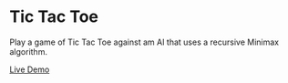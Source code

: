# Tic Tac Toe

Play a game of Tic Tac Toe against am AI that uses a recursive Minimax algorithm.

[Live Demo](https://tic-tac-toe.yoannagesilas.com/)
